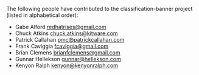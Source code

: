 The following people have contributed to the classification-banner project
(listed in alphabetical order):

* Gabe Alford <redhatrises@gmail.com>
* Chuck Atkins <chuck.atkins@kitware.com>
* Patrick Callahan <pmc@patrickcallahan.com>
* Frank Caviggia <fcaviggia@gmail.com>
* Brian Clemens <brianfclemens@gmail.com>
* Gunnar Hellekson <gunnar@hellekson.com>
* Kenyon Ralph <kenyon@kenyonralph.com>
